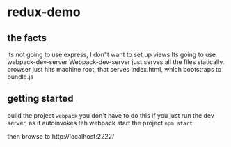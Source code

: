 # redux-demo

## the facts
its not going to use express, I don"t want to set up views
Its going to use webpack-dev-server
Webpack-dev-server just serves all the files statically. browser just hits machine root, that serves index.html, which bootstraps to bundle.js


## getting started
build the project
`webpack`
you don't have to do this if you just run the dev server, as it autoinvokes teh webpack
start the project
`npm start`

then browse to
http://localhost:2222/